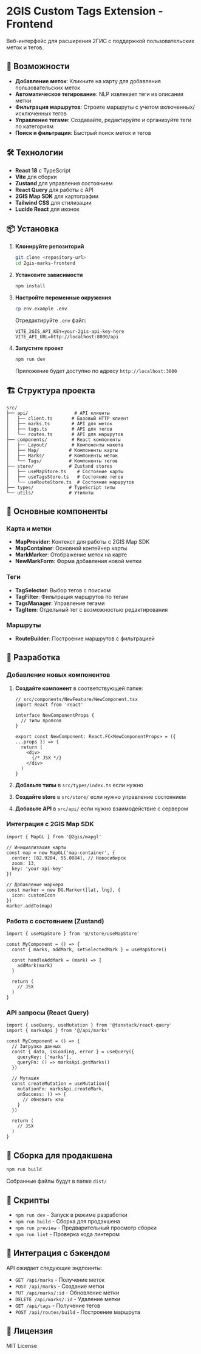 # 2GIS Custom Tags Extension - Frontend

Веб-интерфейс для расширения 2ГИС с поддержкой пользовательских меток и тегов.

## 🚀 Возможности

- **Добавление меток**: Кликните на карту для добавления пользовательских меток
- **Автоматическое тегирование**: NLP извлекает теги из описания метки
- **Фильтрация маршрутов**: Строите маршруты с учетом включенных/исключенных тегов
- **Управление тегами**: Создавайте, редактируйте и организуйте теги по категориям
- **Поиск и фильтрация**: Быстрый поиск меток и тегов

## 🛠 Технологии

- **React 18** с TypeScript
- **Vite** для сборки
- **Zustand** для управления состоянием
- **React Query** для работы с API
- **2GIS Map SDK** для картографии
- **Tailwind CSS** для стилизации
- **Lucide React** для иконок

## 📦 Установка

1. **Клонируйте репозиторий**
   ```bash
   git clone <repository-url>
   cd 2gis-marks-frontend
   ```

2. **Установите зависимости**
   ```bash
   npm install
   ```

3. **Настройте переменные окружения**
   ```bash
   cp env.example .env
   ```
   
   Отредактируйте `.env` файл:
   ```env
   VITE_2GIS_API_KEY=your-2gis-api-key-here
   VITE_API_URL=http://localhost:8000/api
   ```

4. **Запустите проект**
   ```bash
   npm run dev
   ```

   Приложение будет доступно по адресу `http://localhost:3000`

## 🏗 Структура проекта

```
src/
├── api/                 # API клиенты
│   ├── client.ts       # Базовый HTTP клиент
│   ├── marks.ts        # API для меток
│   ├── tags.ts         # API для тегов
│   └── routes.ts       # API для маршрутов
├── components/         # React компоненты
│   ├── Layout/         # Компоненты макета
│   ├── Map/           # Компоненты карты
│   ├── Marks/         # Компоненты меток
│   └── Tags/          # Компоненты тегов
├── store/             # Zustand stores
│   ├── useMapStore.ts    # Состояние карты
│   ├── useTagsStore.ts   # Состояние тегов
│   └── useRouteStore.ts  # Состояние маршрутов
├── types/             # TypeScript типы
└── utils/             # Утилиты
```

## 🎯 Основные компоненты

### Карта и метки
- **MapProvider**: Контекст для работы с 2GIS Map SDK
- **MapContainer**: Основной контейнер карты
- **MarkMarker**: Отображение меток на карте
- **NewMarkForm**: Форма добавления новой метки

### Теги
- **TagSelector**: Выбор тегов с поиском
- **TagFilter**: Фильтрация маршрутов по тегам
- **TagsManager**: Управление тегами
- **TagItem**: Отдельный тег с возможностью редактирования

### Маршруты
- **RouteBuilder**: Построение маршрутов с фильтрацией

## 🔧 Разработка

### Добавление новых компонентов

1. **Создайте компонент** в соответствующей папке:
   ```tsx
   // src/components/NewFeature/NewComponent.tsx
   import React from 'react'
   
   interface NewComponentProps {
     // типы пропсов
   }
   
   export const NewComponent: React.FC<NewComponentProps> = ({ ...props }) => {
     return (
       <div>
         {/* JSX */}
       </div>
     )
   }
   ```

2. **Добавьте типы** в `src/types/index.ts` если нужно

3. **Создайте store** в `src/store/` если нужно управление состоянием

4. **Добавьте API** в `src/api/` если нужно взаимодействие с сервером

### Интеграция с 2GIS Map SDK

```tsx
import { MapGL } from '@2gis/mapgl'

// Инициализация карты
const map = new MapGL('map-container', {
  center: [82.9204, 55.0084], // Новосибирск
  zoom: 13,
  key: 'your-api-key'
})

// Добавление маркера
const marker = new DG.Marker([lat, lng], {
  icon: customIcon
})
marker.addTo(map)
```

### Работа с состоянием (Zustand)

```tsx
import { useMapStore } from '@/store/useMapStore'

const MyComponent = () => {
  const { marks, addMark, setSelectedMark } = useMapStore()
  
  const handleAddMark = (mark) => {
    addMark(mark)
  }
  
  return (
    // JSX
  )
}
```

### API запросы (React Query)

```tsx
import { useQuery, useMutation } from '@tanstack/react-query'
import { marksApi } from '@/api/marks'

const MyComponent = () => {
  // Загрузка данных
  const { data, isLoading, error } = useQuery({
    queryKey: ['marks'],
    queryFn: () => marksApi.getMarks()
  })
  
  // Мутация
  const createMutation = useMutation({
    mutationFn: marksApi.createMark,
    onSuccess: () => {
      // обновить кэш
    }
  })
  
  return (
    // JSX
  )
}
```

## 🚀 Сборка для продакшена

```bash
npm run build
```

Собранные файлы будут в папке `dist/`

## 📝 Скрипты

- `npm run dev` - Запуск в режиме разработки
- `npm run build` - Сборка для продакшена
- `npm run preview` - Предварительный просмотр сборки
- `npm run lint` - Проверка кода линтером

## 🔗 Интеграция с бэкендом

API ожидает следующие эндпоинты:

- `GET /api/marks` - Получение меток
- `POST /api/marks` - Создание метки
- `PUT /api/marks/:id` - Обновление метки
- `DELETE /api/marks/:id` - Удаление метки
- `GET /api/tags` - Получение тегов
- `POST /api/routes/build` - Построение маршрута

## 📄 Лицензия

MIT License
